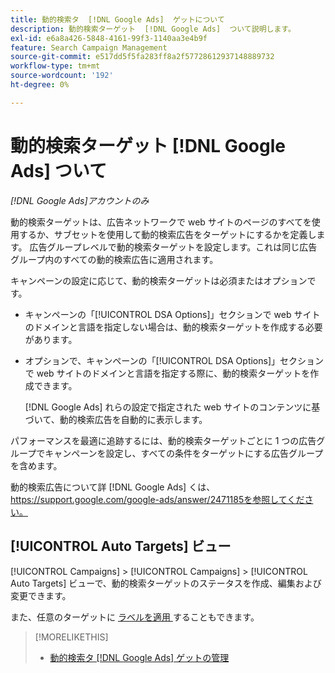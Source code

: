 ```yaml
---
title: 動的検索タ  [!DNL Google Ads]  ゲットについて
description: 動的検索ターゲット  [!DNL Google Ads]  ついて説明します。
exl-id: e6a8a426-5848-4161-99f3-1140aa3e4b9f
feature: Search Campaign Management
source-git-commit: e517dd5f5fa283ff8a2f57728612937148889732
workflow-type: tm+mt
source-wordcount: '192'
ht-degree: 0%

---
```


# 動的検索ターゲット [!DNL Google Ads] ついて

*[!DNL Google Ads]アカウントのみ*

動的検索ターゲットは、広告ネットワークで web サイトのページのすべてを使用するか、サブセットを使用して動的検索広告をターゲットにするかを定義します。 広告グループレベルで動的検索ターゲットを設定します。これは同じ広告グループ内のすべての動的検索広告に適用されます。

キャンペーンの設定に応じて、動的検索ターゲットは必須またはオプションです。

* キャンペーンの「[!UICONTROL DSA Options]」セクションで web サイトのドメインと言語を指定しない場合は、動的検索ターゲットを作成する必要があります。

* オプションで、キャンペーンの「[!UICONTROL DSA Options]」セクションで web サイトのドメインと言語を指定する際に、動的検索ターゲットを作成できます。

  [!DNL Google Ads] れらの設定で指定された web サイトのコンテンツに基づいて、動的検索広告を自動的に表示します。

パフォーマンスを最適に追跡するには、動的検索ターゲットごとに 1 つの広告グループでキャンペーンを設定し、すべての条件をターゲットにする広告グループを含めます。

動的検索広告について詳 [!DNL Google Ads] くは、https://support.google.com/google-ads/answer/2471185を参照してください。

## [!UICONTROL Auto Targets] ビュー

[!UICONTROL Campaigns] > [!UICONTROL Campaigns] > [!UICONTROL Auto Targets] ビューで、動的検索ターゲットのステータスを作成、編集および変更できます。

また、任意のターゲットに [ ラベルを適用 ](/help/search-social-commerce/campaign-management/label-classifications/classification-values-assign-campaign-management.md) することもできます。

>[!MORELIKETHIS]
>
>* [ 動的検索タ  [!DNL Google Ads]  ゲットの管理 ](dynamic-search-target-manage.md)
